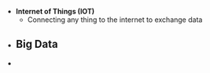 - **Internet of Things (IOT)**
  - Connecting any thing to the internet to exchange data
- **Big Data**
  - 
- 
